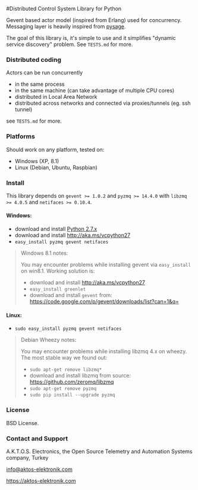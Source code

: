 #Distributed Control System Library for Python

Gevent based actor model (inspired from Erlang) used for concurrency. Messaging layer is heavily inspired from [pysage](https://github.com/realtime-system/pysage).  

The goal of this library is, it's simple to use and it simplifies "dynamic service discovery" problem. See `TESTS.md` for more.


### Distributed coding

Actors can be run concurrently

* in the same process
* in the same machine (can take advantage of multiple CPU cores)
* distributed in Local Area Network
* distributed across networks and connected via proxies/tunnels (eg. ssh tunnel)

see `TESTS.md` for more.

### Platforms

Should work on any platform, tested on:

* Windows (XP, 8.1)
* Linux (Debian, Ubuntu, Raspbian)

### Install 

This library depends on `gevent >= 1.0.2` and `pyzmq >= 14.4.0` with `libzmq >= 4.0.5` and `netifaces >= 0.10.4`.


#### Windows: 

* download and install [Python 2.7.x](https://www.python.org/downloads/release/python-279/)
* download and install http://aka.ms/vcpython27
* `easy_install pyzmq gevent netifaces`

>Windows 8.1 notes:
>
>You may encounter problems while installing gevent via `easy_install` on win8.1. Working solution is:
>
>* download and install http://aka.ms/vcpython27
>* `easy_install greenlet`
>* download and install `gevent` from: https://code.google.com/p/gevent/downloads/list?can=1&q=

#### Linux:

* `sudo easy_install pyzmq gevent netifaces`

>Debian Wheezy notes:
>
>You may encounter problems while installing libzmq 4.x on wheezy. The most stable way we found out:
>
>* `sudo apt-get remove libzmq*`
>* download and install libzmq from source: https://github.com/zeromq/libzmq
>* `sudo apt-get remove pyzmq`
>* `sudo pip install --upgrade pyzmq`

### License

BSD License. 

### Contact and Support

A.K.T.O.S. Electronics, the Open Source Telemetry and Automation Systems company, Turkey

info@aktos-elektronik.com

https://aktos-elektronik.com
